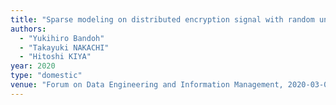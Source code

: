 ```yaml
---
title: "Sparse modeling on distributed encryption signal with random unitary transform"
authors:
  - "Yukihiro Bandoh"
  - "Takayuki NAKACHI"
  - "Hitoshi KIYA"
year: 2020
type: "domestic"
venue: "Forum on Data Engineering and Information Management, 2020-03-03."
---
```

